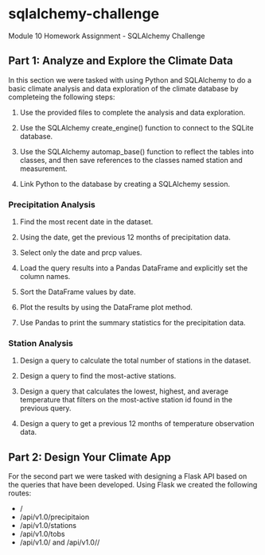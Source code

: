 # sqlalchemy-challenge
Module 10 Homework Assignment - SQLAlchemy Challenge

## Part 1: Analyze and Explore the Climate Data
In this section we were tasked with using Python and SQLAlchemy to do a basic climate analysis and data exploration of the climate database by completeing the following steps:

1. Use the provided files to complete the analysis and data exploration.

2. Use the SQLAlchemy create_engine() function to connect to the SQLite database. 

3. Use the SQLAlchemy automap_base() function to reflect the tables into classes, and then save references to the classes named station and measurement.

4. Link Python to the database by creating a SQLAlchemy session.

### Precipitation Analysis
1. Find the most recent date in the dataset.

2. Using the date, get the previous 12 months of precipitation data.

3. Select only the date and prcp values.

4. Load the query results into a Pandas DataFrame and explicitly set the column names.

5. Sort the DataFrame values by date.

6. Plot the results by using the DataFrame plot method.

7. Use Pandas to print the summary statistics for the precipitation data. 

### Station Analysis
1. Design a query to calculate the total number of stations in the dataset. 

2. Design a query to find the most-active stations.

3. Design a query that calculates the lowest, highest, and average temperature that filters on the most-active station id found in the previous query. 

4. Design a query to get a previous 12 months of temperature observation data. 

## Part 2: Design Your Climate App
For the second part we were tasked with designing a Flask API based on the queries that have been developed. Using Flask we created the following routes:

* /
* /api/v1.0/precipitaion
* /api/v1.0/stations
* /api/v1.0/tobs
* /api/v1.0/<start> and /api/v1.0/<start>/<end>